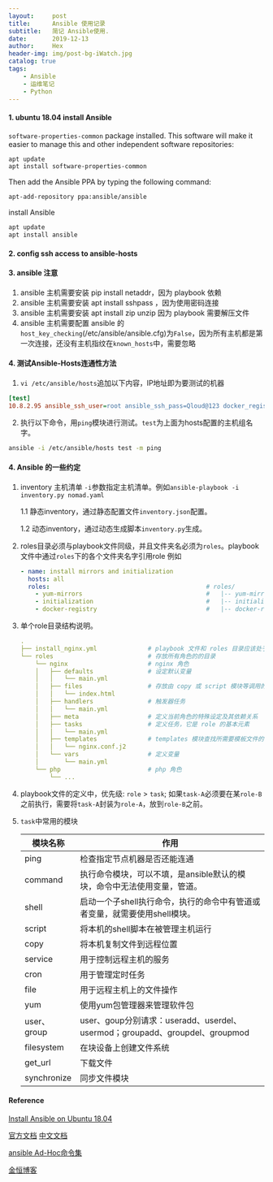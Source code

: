 ```yaml
---
layout:     post
title:      Ansible 使用记录
subtitle:   简记 Ansible使用.
date:       2019-12-13
author:     Hex
header-img: img/post-bg-iWatch.jpg
catalog: true
tags:
    - Ansible
    - 运维笔记
    - Python
---
```


#### 1. ubuntu 18.04 install Ansible

`software-properties-common` package installed. This software will make it easier to manage this and other independent software repositories:
```bash
apt update
apt install software-properties-common
```

Then add the Ansible PPA by typing the following command:
```bash
apt-add-repository ppa:ansible/ansible
```

install Ansible
```bash
apt update
apt install ansible
```

#### 2. config ssh access to ansible-hosts


#### 3. ansible 注意

1. ansible 主机需要安装 pip install netaddr，因为 playbook 依赖
2. ansible 主机需要安装 apt install sshpass ，因为使用密码连接
3. ansible 主机需要安装 apt install zip unzip 因为 playbook 需要解压文件
4. ansible 主机需要配置 ansible 的`host_key_checking`(/etc/ansible/ansible.cfg)为`False`，因为所有主机都是第一次连接，还没有主机指纹在`known_hosts`中，需要忽略

#### 4. 测试Ansible-Hosts连通性方法
1. `vi /etc/ansible/hosts`追加以下内容，IP地址即为要测试的机器
```ini
[test]
10.8.2.95 ansible_ssh_user=root ansible_ssh_pass=Qloud@123 docker_registry=true
```
2. 执行以下命令，用`ping`模块进行测试。`test`为上面为hosts配置的主机组名字。
```bash
ansible -i /etc/ansible/hosts test -m ping
```

#### 4. Ansible 的一些约定

1. inventory 主机清单
    `-i`参数指定主机清单。例如`ansible-playbook -i inventory.py nomad.yaml`
   
   1.1 静态inventory，通过静态配置文件`inventory.json`配置。
   
   1.2 动态inventory，通过动态生成脚本`inventory.py`生成。

2. roles目录必须与playbook文件同级，并且文件夹名必须为`roles`。playbook文件中通过`roles`下的各个文件夹名字引用role
    例如 
    ```yaml
    - name: install mirrors and initialization         
      hosts: all                                       
      roles:                                           # roles/
        - yum-mirrors                                  #   |-- yum-mirrors/
        - initialization                               #   |-- initializations/
        - docker-registry                              #   |-- docker-registry/
    ```

3. 单个role目录结构说明。
    ```yaml
    .
    ├── install_nginx.yml              # playbook 文件和 roles 目录应该处于平级目录
    └── roles                          # 存放所有角色的的目录
        └── nginx                      # nginx 角色
        │   ├── defaults               # 设定默认变量
        │   │   └── main.yml
        │   ├── files                  # 存放由 copy 或 script 模块等调用的文件
        │   │   └── index.html
        │   ├── handlers               # 触发器任务
        │   │   └── main.yml
        │   ├── meta                   # 定义当前角色的特殊设定及其依赖关系
        │   ├── tasks                  # 定义任务，它是 role 的基本元素
        │   │   └── main.yml
        │   ├── templates              # templates 模块查找所需要模板文件的目录
        │   │   └── nginx.conf.j2
        │   └── vars                   # 定义变量
        │       └── main.yml
        └── php                        # php 角色
            └── ...
    ```

4. playbook文件的定义中，优先级: `role` > `task`; 如果`task-A`必须要在某`role-B`之前执行，需要将`task-A`封装为`role-A`，放到`role-B`之前。

5. `task`中常用的模块
    
    |  模块名称      |      作用                                                                |
    |---------------|-------------------------------------------------------------------------|
    |  ping	        | 检查指定节点机器是否还能连通                                                |
    |  command	    | 执行命令模块，可以不填，是ansible默认的模块，命令中无法使用变量，管道。          |
    |  shell	    | 启动一个子shell执行命令，执行的命令中有管道或者变量，就需要使用shell模块。       |
    |  script	    | 将本机的shell脚本在被管理主机运行                                           |
    |  copy	        | 将本机复制文件到远程位置                                                   |
    |  service	    | 用于控制远程主机的服务                                                     |
    |  cron	        | 用于管理定时任务                                                          |
    |  file	        | 用于远程主机上的文件操作                                                   |
    |  yum	        | 使用yum包管理器来管理软件包                                                |
    |  user、group	| user、goup分别请求：useradd、userdel、usermod；groupadd、groupdel、groupmod|
    |  filesystem	| 在块设备上创建文件系统                                                     |
    |  get_url	    | 下载文件                                                                 |
    |  synchronize	| 同步文件模块                                                              |
 
 
 
#### Reference

[Install Ansible on Ubuntu 18.04](https://www.digitalocean.com/community/tutorials/how-to-install-and-configure-ansible-on-ubuntu-18-04)

[官方文档](https://docs.ansible.com/ansible/latest/installation_guide/intro_installation.html)
[中文文档](https://ansible-tran.readthedocs.io/en/latest/docs/intro_inventory.html)

[ansible Ad-Hoc命令集](https://blog.csdn.net/yongchaocsdn/article/details/78750469)

[金恒博客](https://yangjinheng.github.io/2017/03/20/Linux/Ansible/)